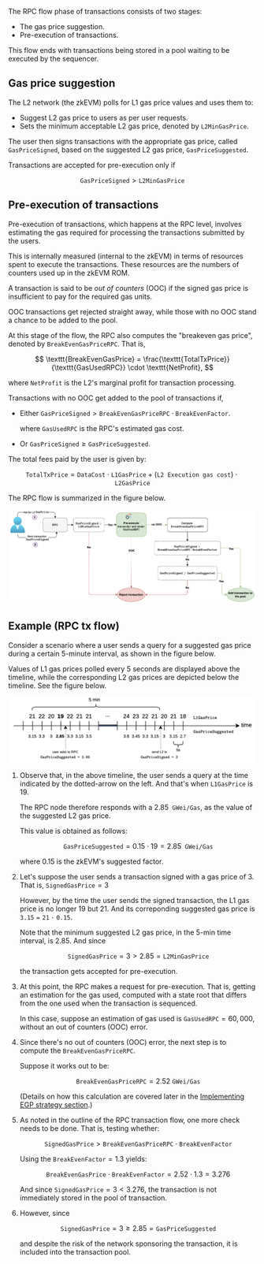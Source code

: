 The RPC flow phase of transactions consists of two stages:

- The gas price suggestion.
- Pre-execution of transactions. 

This flow ends with transactions being stored in a pool waiting to be executed by the sequencer.

## Gas price suggestion

The L2 network (the zkEVM) polls for L1 gas price values and uses them to:

- Suggest L2 gas price to users as per user requests.
- Sets the minimum acceptable L2 gas price, denoted by $\texttt{L2MinGasPrice}$.

The user then signs transactions with the appropriate gas price, called $\texttt{GasPriceSigned}$, based on the suggested L2 gas price, $\texttt{GasPriceSuggested}$.

Transactions are accepted for pre-execution only if

$$
\texttt{GasPriceSigned} > \texttt{L2MinGasPrice}
$$

## Pre-execution of transactions

Pre-execution of transactions, which happens at the RPC level, involves estimating the gas required for processing the transactions submitted by the users. 

This is internally measured (internal to the zkEVM) in terms of resources spent to execute the transactions. These resources are the numbers of counters used up in the zkEVM ROM. 

A transaction is said to be _out of counters_ (OOC) if the signed gas price is insufficient to pay for the required gas units.

OOC transactions get rejected straight away, while those with no OOC stand a chance to be added to the pool.

At this stage of the flow, the RPC also computes the "breakeven gas price", denoted by $\texttt{BreakEvenGasPriceRPC}$. That is, 

$$
  \texttt{BreakEvenGasPrice} = \frac{\texttt{TotalTxPrice}}{\texttt{GasUsedRPC}} \cdot \texttt{NetProfit},
$$

 where $\texttt{NetProfit}$ is the L2's marginal profit  for transaction processing.   

Transactions with no OOC get added to the pool of transactions if,

- Either $\texttt{GasPriceSigned} > \texttt{BreakEvenGasPriceRPC} \cdot \texttt{BreakEvenFactor}$.
  
  where $\texttt{GasUsedRPC}$ is the RPC's estimated gas cost.
  
- Or $\texttt{GasPriceSigned} \geq \texttt{GasPriceSuggested}$.

The total fees paid by the user is given by:

$$
\texttt{TotalTxPrice} = \texttt{DataCost} \cdot \texttt{L1GasPrice} + (\texttt{L2 Execution gas cost}) \cdot \texttt{L2GasPrice}
$$

The RPC flow is summarized in the figure below.

![Figure: RPC flow](../../../../img/zkEVM/gas-price-flows-i.png)


## Example (RPC tx flow)

Consider a scenario where a user sends a query for a suggested gas price during a certain 5-minute interval, as shown in the figure below.

Values of L1 gas prices polled every 5 seconds are displayed above the timeline, while the corresponding L2 gas prices are depicted below the timeline. See the figure below.

![Figure: Suggested gas price (first)](../../../../img/zkEVM/timeline-current-l1gasprice-suggstd.png)


1. Observe that, in the above timeline, the user sends a query at the time indicated by the dotted-arrow on the left. And that's when $\texttt{L1GasPrice}$ is $19$.
    
    The RPC node therefore responds with a $2.85 \texttt{ GWei/Gas}$, as the value of the suggested L2 gas price.

    This value is obtained as follows:

    $$
    \texttt{GasPriceSuggested} = 0.15 \cdot 19 = 2.85 \texttt{ GWei/Gas}
    $$

    where $0.15$ is the zkEVM's suggested factor.

2. Let's suppose the user sends a transaction signed with a gas price of $3$. That is, $\texttt{SignedGasPrice} = 3$
    
    However, by the time the user sends the signed transaction, the L1 gas price is no longer $19$ but $21$. And its correponding suggested gas price is $\mathtt{3.15 = 21 \cdot 0.15}$.

    Note that the minimum suggested L2 gas price, in the 5-min time interval, is $2.85$. And since

    $$
    \texttt{SignedGasPrice} = 3 > 2.85 = \texttt{L2MinGasPrice}
    $$

    the transaction gets accepted for pre-execution.

3. At this point, the RPC makes a request for pre-execution. That is, getting an estimation for the gas used, computed with a state root that differs from the one used when the transaction is sequenced.
    
    In this case, suppose an estimation of gas used is $\texttt{GasUsedRPC} = 60,000$, without an out of counters (OOC) error.

4. Since there's no out of counters (OOC) error, the next step is to compute the $\texttt{BreakEvenGasPriceRPC}$.
    
    Suppose it works out to be:
    
    $$
    \texttt{BreakEvenGasPriceRPC} = 2.52\ \texttt{GWei/Gas}
    $$

    (Details on how this calculation are covered later in the [Implementing EGP strategy section](../implement-egp-strat.md).)

5. As noted in the outline of the RPC transaction flow, one more check needs to be done. That is, testing whether:
    
    $$
    \texttt{SignedGasPrice} > \texttt{BreakEvenGasPriceRPC} \cdot \texttt{BreakEvenFactor}
    $$

    Using the $\texttt{BreakEvenFactor} = 1.3$ yields:

    $$
    \texttt{BreakEvenGasPrice} \cdot \texttt{BreakEvenFactor} = 2.52 \cdot 1.3 =  3.276
    $$

    And since $\texttt{SignedGasPrice}  = 3 <  3.276$, the transaction is not immediately stored in the pool of transaction.

6. However, since
    
    $$
    \texttt{SignedGasPrice} = 3 ≥ 2.85 = \texttt{GasPriceSuggested}
    $$

    and despite the risk of the network sponsoring the transaction, it is included into the transaction pool.
    
